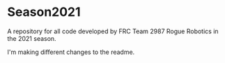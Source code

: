 # Season2021
A repository for all code developed by FRC Team 2987 Rogue Robotics in the 2021 season.

I'm making different changes to the readme.